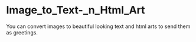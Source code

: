 # Image_to_Text-_n_Html_Art
You can convert images to beautiful looking text and html arts to send them as greetings.
